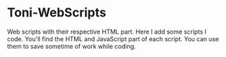 # Toni-WebScripts
Web scripts with their respective HTML part.
Here I add some scripts I code. You'll find the HTML and JavaScript part of each script. You can use them to save sometime of work while coding.
